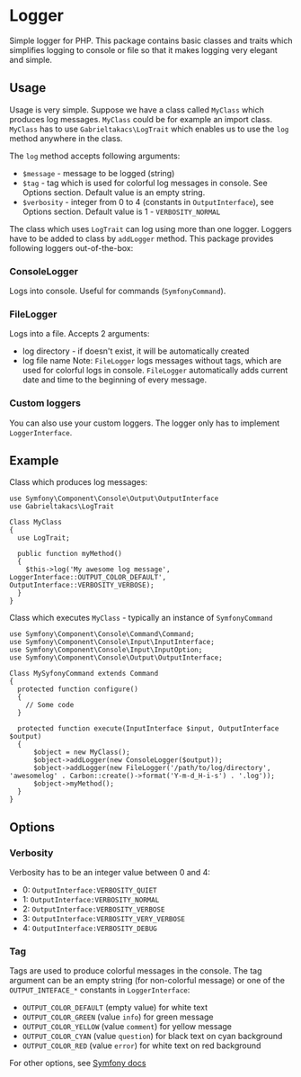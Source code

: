 # Logger
Simple logger for PHP. This package contains basic classes and traits which simplifies logging to console or file so that it makes logging very elegant and simple.

## Usage
Usage is very simple. Suppose we have a class called `MyClass` which produces log messages. `MyClass` could be for example an import class. `MyClass` has to use `Gabrieltakacs\LogTrait` which enables us to use the `log` method anywhere in the class.

The `log` method accepts following arguments:
* `$message` - message to be logged (string)
* `$tag` - tag which is used for colorful log messages in console. See Options section. Default value is an empty string.
* `$verbosity` - integer from 0 to 4 (constants in `OutputInterface`), see Options section. Default value is 1 - `VERBOSITY_NORMAL`

The class which uses `LogTrait` can log using more than one logger. Loggers have to be added to class by `addLogger` method. This package provides following loggers out-of-the-box:

### ConsoleLogger
Logs into console. Useful for commands (`SymfonyCommand`).

### FileLogger
Logs into a file. Accepts 2 arguments:
* log directory - if doesn't exist, it will be automatically created
* log file name
Note: `FileLogger` logs messages without tags, which are used for colorful logs in console. `FileLogger` automatically adds current date and time to the beginning of every message.

### Custom loggers
You can also use your custom loggers. The logger only has to implement `LoggerInterface`.

## Example

Class which produces log messages:
```
use Symfony\Component\Console\Output\OutputInterface
use Gabrieltakacs\LogTrait

Class MyClass 
{
  use LogTrait;
  
  public function myMethod() 
  {
    $this->log('My awesome log message', LoggerInterface::OUTPUT_COLOR_DEFAULT', OutputInterface::VERBOSITY_VERBOSE);
  }
}
```

Class which executes `MyClass` - typically an instance of `SymfonyCommand`
```
use Symfony\Component\Console\Command\Command;
use Symfony\Component\Console\Input\InputInterface;
use Symfony\Component\Console\Input\InputOption;
use Symfony\Component\Console\Output\OutputInterface;

Class MySyfonyCommand extends Command
{
  protected function configure()
  {
    // Some code
  }
  
  protected function execute(InputInterface $input, OutputInterface $output)
  {
      $object = new MyClass();
      $object->addLogger(new ConsoleLogger($output));
      $object->addLogger(new FileLogger('/path/to/log/directory', 'awesomelog' . Carbon::create()->format('Y-m-d_H-i-s') . '.log'));
      $object->myMethod();
  }
}
```

## Options

### Verbosity
Verbosity has to be an integer value between 0 and 4:
* 0: `OutputInterface:VERBOSITY_QUIET`
* 1: `OutputInterface:VERBOSITY_NORMAL`
* 2: `OutputInterface:VERBOSITY_VERBOSE`
* 3: `OutputInterface:VERBOSITY_VERY_VERBOSE`
* 4: `OutputInterface:VERBOSITY_DEBUG`

### Tag
Tags are used to produce colorful messages in the console. The tag argument can be an empty string (for non-colorful message) or one of the `OUTPUT_INTEFACE_*` constants in `LoggerInterface`:
* `OUTPUT_COLOR_DEFAULT` (empty value) for white text
* `OUTPUT_COLOR_GREEN` (value `info`) for green message
* `OUTPUT_COLOR_YELLOW` (value `comment`) for yellow message
* `OUTPUT_COLOR_CYAN` (value `question`) for black text on cyan background
* `OUTPUT_COLOR_RED` (value `error`) for white text on red background

For other options, see [Symfony docs](http://symfony.com/doc/current/console/coloring.html)
